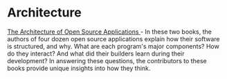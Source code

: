 # Architecture

[The Architecture of Open Source Applications ](http://aosabook.org/en/index.html)- In these two books, the authors of four dozen open source applications explain how their software is structured, and why. What are each program's major components? How do they interact? And what did their builders learn during their development? In answering these questions, the contributors to these books provide unique insights into how they think.
